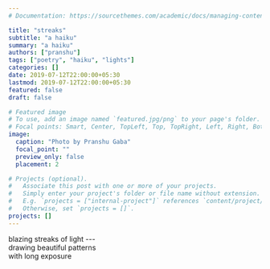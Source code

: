 ```yaml
---
# Documentation: https://sourcethemes.com/academic/docs/managing-content/

title: "streaks"
subtitle: "a haiku"
summary: "a haiku"
authors: ["pranshu"]
tags: ["poetry", "haiku", "lights"]
categories: []
date: 2019-07-12T22:00:00+05:30
lastmod: 2019-07-12T22:00:00+05:30
featured: false
draft: false

# Featured image
# To use, add an image named `featured.jpg/png` to your page's folder.
# Focal points: Smart, Center, TopLeft, Top, TopRight, Left, Right, BottomLeft, Bottom, BottomRight.
image:
  caption: "Photo by Pranshu Gaba"
  focal_point: ""
  preview_only: false
  placement: 2

# Projects (optional).
#   Associate this post with one or more of your projects.
#   Simply enter your project's folder or file name without extension.
#   E.g. `projects = ["internal-project"]` references `content/project/deep-learning/index.md`.
#   Otherwise, set `projects = []`.
projects: []
---
```

blazing streaks of light ---  
drawing beautiful patterns  
with long exposure

